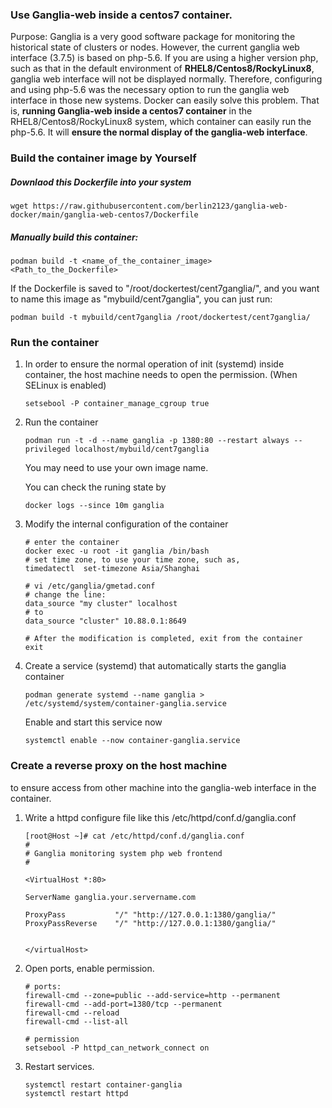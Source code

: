 ### Use Ganglia-web inside a centos7 container.
Purpose: Ganglia is a very good software package for monitoring the historical state of clusters or nodes. However, the current ganglia web interface (3.7.5) is based on php-5.6. If you are using a higher version php, such as that in the default environment of **RHEL8/Centos8/RockyLinux8**, ganglia web interface will not be displayed normally. Therefore, configuring and using php-5.6 was the necessary option to run the ganglia web interface in those new systems. Docker can easily solve this problem. That is, **running Ganglia-web inside a centos7 container** in the RHEL8/Centos8/RockyLinux8 system, which container can easily run the php-5.6. It will **ensure the normal display of the ganglia-web interface**.



### Build the container image by Yourself

##### Downlaod this Dockerfile into your system

```
wget https://raw.githubusercontent.com/berlin2123/ganglia-web-docker/main/ganglia-web-centos7/Dockerfile
```

##### Manually build this container:

```
podman build -t <name_of_the_container_image>  <Path_to_the_Dockerfile>
```

If the Dockerfile is saved to "/root/dockertest/cent7ganglia/", and you want to name this image as "mybuild/cent7ganglia", you can just run:  

```
podman build -t mybuild/cent7ganglia /root/dockertest/cent7ganglia/
```



### Run the container

1. In order to ensure the normal operation of init (systemd) inside container, the host machine needs to open the permission. (When SELinux is enabled)

   ```
   setsebool -P container_manage_cgroup true
   ```
2. Run the container

   ```
   podman run -t -d --name ganglia -p 1380:80 --restart always --privileged localhost/mybuild/cent7ganglia
   ```

   You may need to use your own image name. 

   You can check the runing state by 

   ```
   docker logs --since 10m ganglia
   ```
3. Modify the internal configuration of the container

   ```
   # enter the container
   docker exec -u root -it ganglia /bin/bash
   # set time zone, to use your time zone, such as,
   timedatectl  set-timezone Asia/Shanghai
   
   # vi /etc/ganglia/gmetad.conf 
   # change the line:
   data_source "my cluster" localhost 
   # to
   data_source "cluster" 10.88.0.1:8649
   
   # After the modification is completed, exit from the container
   exit
   ```
4. Create a service (systemd) that automatically starts the ganglia container

   ```
   podman generate systemd --name ganglia > /etc/systemd/system/container-ganglia.service
   ```

   Enable and start this service now

   ```
   systemctl enable --now container-ganglia.service 
   ```

### Create a reverse proxy on the host machine

 to ensure access from other machine into the ganglia-web interface in the container.

1. Write a httpd configure file like this /etc/httpd/conf.d/ganglia.conf 

   ```
   [root@Host ~]# cat /etc/httpd/conf.d/ganglia.conf 
   #
   # Ganglia monitoring system php web frontend
   #
   
   <VirtualHost *:80>
   
   ServerName ganglia.your.servername.com
   
   ProxyPass           "/" "http://127.0.0.1:1380/ganglia/"
   ProxyPassReverse    "/" "http://127.0.0.1:1380/ganglia/"
   
   
   </virtualHost>
   
   ```
2. Open ports, enable permission.

   ```
   # ports:
   firewall-cmd --zone=public --add-service=http --permanent
   firewall-cmd --add-port=1380/tcp --permanent
   firewall-cmd --reload
   firewall-cmd --list-all
   
   # permission
   setsebool -P httpd_can_network_connect on
   ```
3. Restart services.

   ```
   systemctl restart container-ganglia
   systemctl restart httpd
   ```

 
